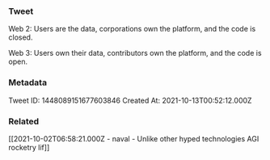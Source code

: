 ### Tweet
Web 2: Users are the data, corporations own the platform, and the code is closed.

Web 3: Users own their data, contributors own the platform, and the code is open.

### Metadata
Tweet ID: 1448089151677603846
Created At: 2021-10-13T00:52:12.000Z

### Related
[[2021-10-02T06:58:21.000Z - naval - Unlike other hyped technologies AGI rocketry lif]]

